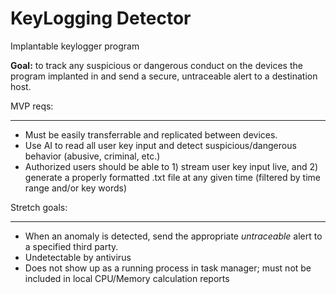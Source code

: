 # KeyLogging Detector
Implantable keylogger program

**Goal:** to track any suspicious or dangerous conduct on the devices the program implanted in and send a secure, untraceable alert to a destination host.

MVP reqs:

---

- Must be easily transferrable and replicated between devices.
- Use AI to read all user key input and detect suspicious/dangerous behavior (abusive, criminal, etc.)
- Authorized users should be able to 1) stream user key input live, and 2) generate a properly formatted .txt file at any given time (filtered by time range and/or key words)


Stretch goals:

---

- When an anomaly is detected, send the appropriate *untraceable* alert to a specified third party.
- Undetectable by antivirus
- Does not show up as a running process in task manager; must not be included in local CPU/Memory calculation reports
